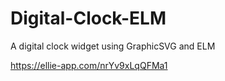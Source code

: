 # Digital-Clock-ELM
A digital clock widget using GraphicSVG and ELM

https://ellie-app.com/nrYv9xLqQFMa1
